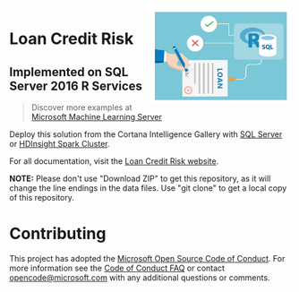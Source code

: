 <img src="Resources/images/loan.jpg" align="right" width="50%">

# Loan Credit Risk 
## Implemented on SQL Server 2016 R Services

> Discover more examples at [Microsoft Machine Learning Server](https://github.com/Microsoft/ML-Server)

Deploy this solution from the Cortana Intelligence Gallery with [SQL Server](https://aka.ms/loan-credit-risk) or [HDInsight Spark Cluster](https://aka.ms/loan-credit-risk-hdi).

For all documentation, visit the [Loan Credit Risk website](https://microsoft.github.io/r-server-loan-credit-risk/).

**NOTE:** Please don't use "Download ZIP" to get this repository, as it will change the line endings in the data files. Use "git clone" to get a local copy of this repository. 

# Contributing

This project has adopted the [Microsoft Open Source Code of Conduct](https://opensource.microsoft.com/codeofconduct/). For more information see the [Code of Conduct FAQ](https://opensource.microsoft.com/codeofconduct/faq/) or contact [opencode@microsoft.com](mailto:opencode@microsoft.com) with any additional questions or comments.
